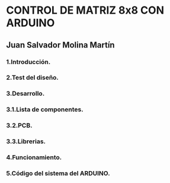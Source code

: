# CONTROL DE MATRIZ 8x8 CON ARDUINO
## Juan Salvador Molina Martín

### 1.Introducción.
### 2.Test del diseño.
### 3.Desarrollo.
###    3.1.Lista de componentes.
###    3.2.PCB.
###    3.3.Librerias.
### 4.Funcionamiento.
### 5.Código del sistema del ARDUINO.
